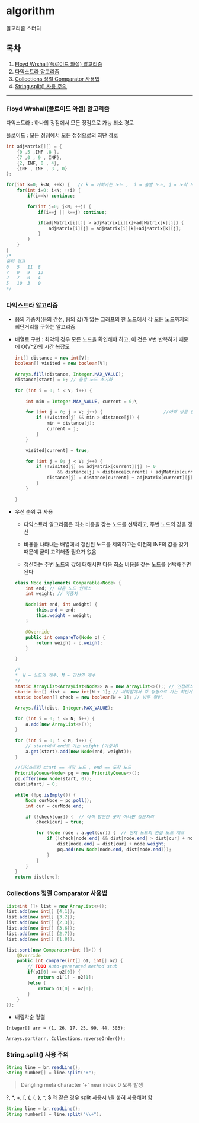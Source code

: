 # algorithm
알고리즘 스터디

## 목차

1. [Floyd Wrshall(플로이드 와셜) 알고리즘](#Floyd-Wrshall(플로이드-와셜)-알고리즘)
2. [다익스트라 알고리즘](#다익스트라-알고리즘)
3. [Collections 정렬 Comparator 사용법](#Collections-정렬-Comparator-사용법)
4. [String.split() 사용 주의](#String.split()-사용-주의)
----------

### Floyd Wrshall(플로이드 와셜) 알고리즘

다익스트라 : 하나의 정점에서 모든 정점으로 가능 최소 경로

플로이드 : 모든 정점에서 모든 정점으로의 최단 경로

```java
int adjMatrix[][] = {
	{0 ,5 ,INF ,8 },
	{7 ,0 , 9 , INF},
	{2, INF, 0 , 4},
	{INF , INF , 3 , 0}
};

for(int k=0; k<N; ++k) {   // k = 거쳐가는 노드 ,  i = 출발 노드, j = 도착 노드
	for(int i=0; i<N; ++i) {
		if(i==k) continue; 

		for(int j=0; j<N; ++j) {
			if(i==j || k==j) continue; 

			if(adjMatrix[i][j] > adjMatrix[i][k]+adjMatrix[k][j]) {
				adjMatrix[i][j] = adjMatrix[i][k]+adjMatrix[k][j];
			}
		}
	}
}
/*
출력 결과
0	5	11	8	
7	0	9	13	
2	7	0	4	
5	10	3	0	
*/
```

### 다익스트라 알고리즘

* 음의 가중치(음의 간선, 음의 값)가 없는 그래프의 한 노드에서 각 모든 노드까지의 최단거리를 구하는 알고리즘

* 배열로 구현 : 최악의 경우 모든 노드을 확인해야 하고, 이 것은 V번 반복하기 때문에 O(V^2)의 시간 복잡도
	```java
	int[] distance = new int[V];
	boolean[] visited = new boolean[V];

	Arrays.fill(distance, Integer.MAX_VALUE);
	distance[start] = 0; // 출발 노드 초기화

	for (int i = 0; i < V; i++) {
		
		int min = Integer.MAX_VALUE, current = 0;\

		for (int j = 0; j < V; j++) {						//아직 방문 안한 노드 중에 가장 짧은 거리를 탐색(첫 시작은 출발 노드)			
			if (!visited[j] && min > distance[j]) { 		
				min = distance[j];
				current = j;
			}
		}

		visited[current] = true;

		for (int j = 0; j < V; j++) {
			if (!visited[j] && adjMatrix[current][j] != 0               
					&& distance[j] > distance[current] + adjMatrix[current][j]) {    // 아직 방문 안한 노드 중에 기준 노드랑 연결 되어 있고 
				distance[j] = distance[current] + adjMatrix[current][j];			// 기준노드 + 다음 노드 거리가 노드에 저장된 길이 보다 짧으면 갱신
			}
		}

	}
	```
* 우선 순위 큐 사용
	
	*	다익스트라 알고리즘은 최소 비용을 갖는 노드를 선택하고, 주변 노드의 값을 갱신

	*  비용을 나타내는 배열에서 갱신된 노드를 제외하고는 여전히 INF의 값을 갖기 때문에 굳이 고려해줄 필요가 없음
	
	* 갱신하는 주변 노드의 값에 대해서만 다음 최소 비용을 갖는 노드를 선택해주면 된다

	```java
	class Node implements Comparable<Node> {
		int end; // 다음 노드 인덱스
		int weight; // 가중치
	
		Node(int end, int weight) {
			this.end = end;
			this.weight = weight;
		}
	
		@Override
		public int compareTo(Node o) {
			return weight - o.weight;
		}
	
	}
	```
	```java
	/*
	*  N = 노드의 개수, M = 간선의 개수
	*/
	static ArrayList<ArrayList<Node>> a = new ArrayList<>();; // 인접리스트.
    static int[] dist =  new int[N + 1]; // 시작점에서 각 정점으로 가는 최단거리.
    static boolean[] check = new boolean[N + 1]; // 방문 확인.

	Arrays.fill(dist, Integer.MAX_VALUE); 

	for (int i = 0; i <= N; i++) {
        a.add(new ArrayList<>());
	}

	for (int i = 0; i < M; i++) {
		// start에서 end로 가는 weight (가중치)
		a.get(start).add(new Node(end, weight));
	}

	//다익스트라 start == 시작 노드 , end == 도착 노드
	PriorityQueue<Node> pq = new PriorityQueue<>();
	pq.offer(new Node(start, 0));
	dist[start] = 0;

	while (!pq.isEmpty()) {
		Node curNode = pq.poll();
		int cur = curNode.end;

		if (!check[cur]) {  // 아직 방문한 곳이 아니면 방문처리
			check[cur] = true;

			for (Node node : a.get(cur)) {  // 현재 노드의 인접 노드 체크
				if (!check[node.end] && dist[node.end] > dist[cur] + node.weight) {
					dist[node.end] = dist[cur] + node.weight;
					pq.add(new Node(node.end, dist[node.end]));
				}
			}
		}
	}
	return dist[end];


	```







### Collections 정렬 Comparator 사용법

```java
List<int []> list = new ArrayList<>();
list.add(new int[] {4,1});
list.add(new int[] {3,2});
list.add(new int[] {2,3});
list.add(new int[] {3,6});
list.add(new int[] {2,7});
list.add(new int[] {1,8});

list.sort(new Comparator<int []>() {
	@Override
	public int compare(int[] o1, int[] o2) {
		// TODO Auto-generated method stub
		if(o1[0] == o2[0]) {
			return o1[1] - o2[1];
		}else {
			return o1[0] - o2[0];
		}
	}
});
```
* 내림차순 정렬
```
Integer[] arr = {1, 26, 17, 25, 99, 44, 303};

Arrays.sort(arr, Collections.reverseOrder());
```

### String.split() 사용 주의

```java
String line = br.readLine();
String number[] = line.split("+");
```
>   Dangling meta character '+' near index 0 오류 발생

?, *, +, [, {, (, }, ^, $ 와 같은 경우 split 사용시 \\을 붙혀 사용해야 함

```java
String line = br.readLine();
String number[] = line.split("\\+");
```
